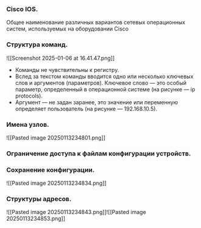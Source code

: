 ### Cisco IOS. 
Общее наименование различных вариантов сетевых операционных систем, используемых на оборудовании Cisco


### Структура команд.
![[Screenshot 2025-01-06 at 16.41.47.png]]
- Команды не чувствительны к регистру.
- Вслед за текстом команды вводится одно или несколько ключевых слов и аргументов (параметров). Ключевое слово — это особый параметр, определенный в операционной системе (на рисунке — ip protocols).
- Аргумент — не задан заранее, это значение или переменную определяет пользователь (на рисунке — 192.168.10.5).
### Имена узлов. 
![[Pasted image 20250113234801.png]]
### Ограничение доступа к файлам конфигурации устройств.

### Сохранение конфигурации.
![[Pasted image 20250113234834.png]]
### Структуры адресов.
![[Pasted image 20250113234843.png]]![[Pasted image 20250113234853.png]]

